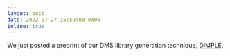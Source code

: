 ```yaml
---
layout: post
date: 2022-07-27 15:59:00-0400
inline: true
---
```


We just posted a preprint of our DMS library generation technique, [DIMPLE](https://www.biorxiv.org/content/10.1101/2022.07.26.501589v1).
